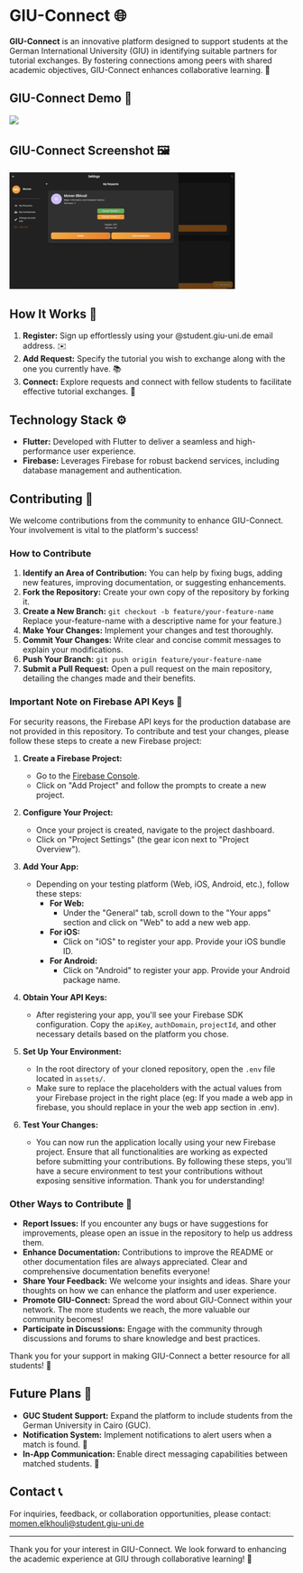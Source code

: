 # GIU-Connect 🌐

**GIU-Connect** is an innovative platform designed to support students at the German International University (GIU) in identifying suitable partners for tutorial exchanges. By fostering connections among peers with shared academic objectives, GIU-Connect enhances collaborative learning. 🤝

## GIU-Connect Demo 🎥

![](https://github.com/AlyAbdelmoneim/Group_Changing_Website/blob/master/media/GIU-Connect-Demo.gif)

## GIU-Connect Screenshot 🖼️

<img src="./media/GIU-Connect-Screenshot.png" width="400" alt="GIU-Connect Screenshot"/>

## How It Works 🔄

1. **Register:** Sign up effortlessly using your @student.giu-uni.de email address. ✉️
2. **Add Request:** Specify the tutorial you wish to exchange along with the one you currently have. 📚
3. **Connect:** Explore requests and connect with fellow students to facilitate effective tutorial exchanges. 🌟

## Technology Stack ⚙️

- **Flutter:** Developed with Flutter to deliver a seamless and high-performance user experience.
- **Firebase:** Leverages Firebase for robust backend services, including database management and authentication.
## Contributing 🤝

We welcome contributions from the community to enhance GIU-Connect. Your involvement is vital to the platform's success!

### How to Contribute

1. **Identify an Area of Contribution:** You can help by fixing bugs, adding new features, improving documentation, or suggesting enhancements.
2. **Fork the Repository:** Create your own copy of the repository by forking it.
3. **Create a New Branch:** 
   ```git checkout -b feature/your-feature-name``` Replace your-feature-name with a descriptive name for your feature.)
4. **Make Your Changes:** Implement your changes and test thoroughly.
5. **Commit Your Changes:** Write clear and concise commit messages to explain your modifications.
6. **Push Your Branch:** ```git push origin feature/your-feature-name```
7. **Submit a Pull Request:** Open a pull request on the main repository, detailing the changes made and their benefits.

### Important Note on Firebase API Keys 🔑

For security reasons, the Firebase API keys for the production database are not provided in this repository. To contribute and test your changes, please follow these steps to create a new Firebase project:

1. **Create a Firebase Project:**
   - Go to the [Firebase Console](https://console.firebase.google.com/).
   - Click on "Add Project" and follow the prompts to create a new project.

2. **Configure Your Project:**
   - Once your project is created, navigate to the project dashboard.
   - Click on "Project Settings" (the gear icon next to "Project Overview").

3. **Add Your App:**
   - Depending on your testing platform (Web, iOS, Android, etc.), follow these steps:
     - **For Web:**
       - Under the "General" tab, scroll down to the "Your apps" section and click on "Web" to add a new web app.
     - **For iOS:**
       - Click on "iOS" to register your app. Provide your iOS bundle ID.
     - **For Android:**
       - Click on "Android" to register your app. Provide your Android package name.

4. **Obtain Your API Keys:**
   - After registering your app, you'll see your Firebase SDK configuration. Copy the `apiKey`, `authDomain`, `projectId`, and other necessary details based on the platform you chose.

5. **Set Up Your Environment:**
   - In the root directory of your cloned repository, open the `.env` file located in `assets/`.
   - Make sure to replace the placeholders with the actual values from your Firebase project in the right place (eg: If you made a web app in firebase, you should replace in your the web app section in .env).

6. **Test Your Changes:**
   - You can now run the application locally using your new Firebase project. Ensure that all functionalities are working as expected before submitting your contributions.
By following these steps, you'll have a secure environment to test your contributions without exposing sensitive information. Thank you for understanding!

### Other Ways to Contribute 🤝

- **Report Issues:** If you encounter any bugs or have suggestions for improvements, please open an issue in the repository to help us address them.
- **Enhance Documentation:** Contributions to improve the README or other documentation files are always appreciated. Clear and comprehensive documentation benefits everyone!
- **Share Your Feedback:** We welcome your insights and ideas. Share your thoughts on how we can enhance the platform and user experience.
- **Promote GIU-Connect:** Spread the word about GIU-Connect within your network. The more students we reach, the more valuable our community becomes!
- **Participate in Discussions:** Engage with the community through discussions and forums to share knowledge and best practices.

Thank you for your support in making GIU-Connect a better resource for all students! 🌟

## Future Plans 🚀

- **GUC Student Support:** Expand the platform to include students from the German University in Cairo (GUC).
- **Notification System:** Implement notifications to alert users when a match is found. 🔔
- **In-App Communication:** Enable direct messaging capabilities between matched students. 💬

## Contact 📞

For inquiries, feedback, or collaboration opportunities, please contact:  
[momen.elkhouli@student.giu-uni.de](mailto:momen.elkhouli@student.giu-uni.de)

---

Thank you for your interest in GIU-Connect. We look forward to enhancing the academic experience at GIU through collaborative learning! 🎉
